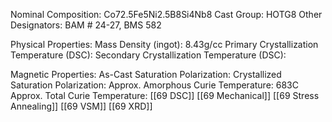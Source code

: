 Nominal Composition: Co72.5Fe5Ni2.5B8Si4Nb8
Cast Group: HOTG8
Other Designators: BAM # 24-27, BMS 582
 
Physical Properties:
Mass Density (ingot): 8.43g/cc
 Primary Crystallization Temperature (DSC):
Secondary Crystallization Temperature (DSC):

Magnetic Properties:
As-Cast Saturation Polarization: 
Crystallized Saturation Polarization: 
Approx. Amorphous Curie Temperature: 683C
Approx. Total Curie Temperature: 
[[69 DSC]]
[[69 Mechanical]]
[[69 Stress Annealing]]
[[69 VSM]]
[[69 XRD]]
